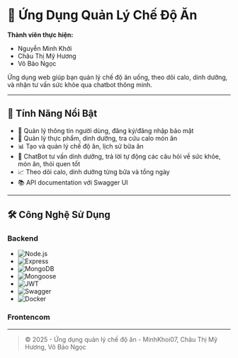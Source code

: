 # 🥦 Ứng Dụng Quản Lý Chế Độ Ăn

**Thành viên thực hiện:**
- Nguyễn Minh Khởi
- Châu Thị Mỹ Hương
- Võ Bảo Ngọc

Ứng dụng web giúp bạn quản lý chế độ ăn uống, theo dõi calo, dinh dưỡng, và nhận tư vấn sức khỏe qua chatbot thông minh.

---

## 🚀 Tính Năng Nổi Bật

- 👤 Quản lý thông tin người dùng, đăng ký/đăng nhập bảo mật
- 🍎 Quản lý thực phẩm, dinh dưỡng, tra cứu calo món ăn
- 📊 Tạo và quản lý chế độ ăn, lịch sử bữa ăn
- 🤖 ChatBot tư vấn dinh dưỡng, trả lời tự động các câu hỏi về sức khỏe, món ăn, thói quen tốt
- 📈 Theo dõi calo, dinh dưỡng từng bữa và tổng ngày
- 📚 API documentation với Swagger UI

---

## 🛠️ Công Nghệ Sử Dụng

### Backend
- ![Node.js](https://img.shields.io/badge/Node.js-339933?logo=node.js&logoColor=white)
- ![Express](https://img.shields.io/badge/Express.js-000?logo=express&logoColor=white)
- ![MongoDB](https://img.shields.io/badge/MongoDB-47A248?logo=mongodb&logoColor=white)
- ![Mongoose](https://img.shields.io/badge/Mongoose-880000?logo=mongoose&logoColor=white)
- ![JWT](https://img.shields.io/badge/JWT-black?logo=JSON%20web%20tokens)
- ![Swagger](https://img.shields.io/badge/Swagger-85EA2D?logo=swagger&logoColor=black)
- ![Docker](https://img.shields.io/badge/Docker-2496ED?logo=docker&logoColor=white)

### Frontencom 

---

> © 2025 - Ứng dụng quản lý chế độ ăn - MinhKhoi07, Châu Thị Mỹ Hương, Võ Bảo Ngọc
